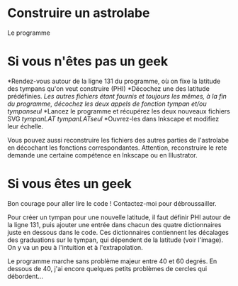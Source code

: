 # Construire un astrolabe
 Le programme

# Si vous n'êtes pas un geek

 *Rendez-vous autour de la ligne 131 du programme, où on fixe la latitude des tympans qu'on veut construire (PHI)
 *Décochez une des latitude prédéfinies. 
 *Les autres fichiers étant fournis et toujours les mêmes, à la fin du programme, décochez les deux appels de fonction *tympan* et/ou tympanseul*
 *Lancez le programme et récupérez les deux nouveaux fichiers SVG *tympanLAT* *tympanLATseul*
 *Ouvrez-les dans Inkscape et modifiez leur échelle.

Vous pouvez aussi reconstruire les fichiers des autres parties de l'astrolabe en décochant les fonctions correspondantes. Attention, reconstruire le rete demande une certaine compétence en Inkscape ou en Illustrator. 

# Si vous êtes un geek

Bon courage pour aller lire le code ! Contactez-moi pour débroussailler. 

Pour créer un tympan pour une nouvelle latitude, il faut définir PHI autour de la ligne 131, puis ajouter une entrée dans chacun des quatre dictionnaires juste en dessous dans le code. 
Ces dictionnaires contiennent les décalages des graduations sur le tympan, qui dépendent de la latitude (voir l'image). On y va un peu à l'intuition et à l'extrapolation. 





Le programme marche sans problème majeur entre 40 et 60 degrés. En dessous de 40, j'ai encore quelques petits problèmes de cercles qui débordent...
